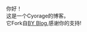 
你好！  
这是一个Cyorage的博客。  
它Fork自[BY Blog](https://github.com/qiubaiying/qiubaiying.github.io),感谢你的支持!